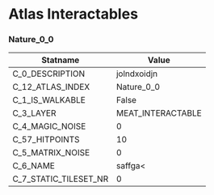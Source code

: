 

# Atlas Interactables





### Nature_0_0
| Statname | Value | 
|  --  |  --  | 
| C_0_DESCRIPTION | jolndxoidjn | 
| C_12_ATLAS_INDEX | Nature_0_0 | 
| C_1_IS_WALKABLE | False | 
| C_3_LAYER | MEAT_INTERACTABLE | 
| C_4_MAGIC_NOISE | 0 | 
| C_57_HITPOINTS | 10 | 
| C_5_MATRIX_NOISE | 0 | 
| C_6_NAME | saffga< | 
| C_7_STATIC_TILESET_NR | 0 | 

